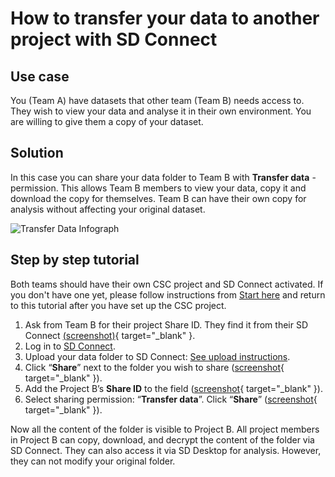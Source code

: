 # How to transfer your data to another project with SD Connect


## Use case
You (Team A) have datasets that other team (Team B) needs access to. They wish to view your data and analyse it in their own environment. You are willing to give them a copy of your dataset.

## Solution
In this case you can share your data folder to Team B with **Transfer data** -permission. This allows Team B members to view your data, copy it and download the copy for themselves. Team B can have their own copy for analysis without affecting your original dataset.

![Transfer Data Infograph](https://a3s.fi/docs-files/sensitive-data/SD_Connect/UseCase_TransferData.pngg)

## Step by step tutorial

Both teams should have their own CSC project and SD Connect activated. If you don't have one yet, please follow instructions from [Start here](sd-access.md) and return to this tutorial after you have set up the CSC project.

1. Ask from Team B for their project Share ID. They find it from their SD Connect [(screenshot)](./images/connect/UseCase_ShareID.png){ target="_blank" }.
2. Log in to [SD Connect](./sd-connect-login.md).
3. Upload your data folder to SD Connect: [See upload instructions](./sd-connect-upload.md).
4. Click “**Share**” next to the folder you wish to share ([screenshot](./images/connect/UseCase_ShareButton.png){ target="_blank" }).
5. Add the Project B’s **Share ID** to the field ([screenshot](./images/connect/UseCase_AddShareID.png){ target="_blank" }).
6. Select sharing permission: “**Transfer data**”. Click “**Share**” ([screenshot](./images/connect/UseCase_SelectPermission.png){ target="_blank" }).

Now all the content of the folder is visible to Project B. All project members in Project B can copy, download, and decrypt the content of the folder via SD Connect. They can also access it via SD Desktop for analysis. However, they can not modify your original folder.